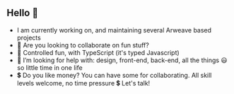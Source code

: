 ## Hello 👋

- I am currently working on, and maintaining several Arweave based projects
- 🤝 Are you looking to collaborate on fun stuff?
- 🧐 Controlled fun, with TypeScript (it's typed Javascript)
- 👀 I’m looking for help with: design, front-end, back-end, all the things 😃 so little time in one life
- 💲 Do you like money? You can have some for collaborating. All skill levels welcome, no time pressure 💲 Let's talk!


<!--
**mcmonkeys1/mcmonkeys1** is a ✨ _special_ ✨ repository because its `README.md` (this file) appears on your GitHub profile.

![mcmonkeys1's github stats](https://github-readme-stats.vercel.app/api?username=mcmonkeys1&count_private=true&show_icons=true&theme=onedark)

-->
